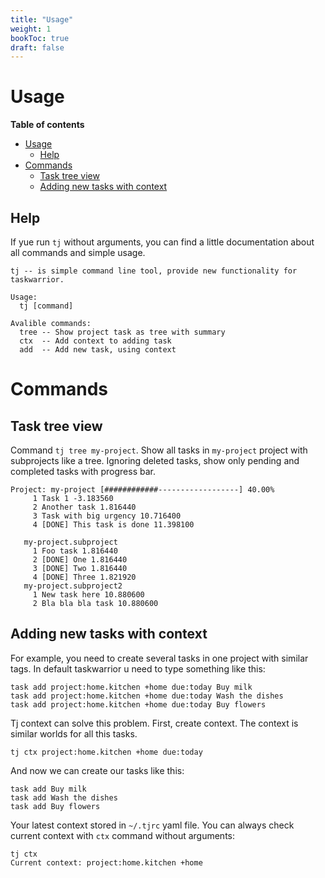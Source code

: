 ```yaml
---
title: "Usage"
weight: 1
bookToc: true
draft: false
---
```

# Usage

**Table of contents**
- [Usage](#usage)
  - [Help](#help)
- [Commands](#commands)
  - [Task tree view](#task-tree-view)
  - [Adding new tasks with context](#adding-new-tasks-with-context)

## Help

If yue run `tj` without arguments, you can find a little documentation about all commands and simple usage.

```console
tj -- is simple command line tool, provide new functionality for taskwarrior.

Usage:
  tj [command]

Avalible commands:
  tree -- Show project task as tree with summary
  ctx  -- Add context to adding task
  add  -- Add new task, using context
```

# Commands
## Task tree view
Command `tj tree my-project`. Show all tasks in `my-project` project with subprojects like a tree.
Ignoring deleted tasks, show only pending and completed tasks with progress bar.

```console
Project: my-project [############------------------] 40.00%
     1 Task 1 -3.183560
     2 Another task 1.816440
     3 Task with big urgency 10.716400
     4 [DONE] This task is done 11.398100

   my-project.subproject
     1 Foo task 1.816440
     2 [DONE] One 1.816440
     3 [DONE] Two 1.816440
     4 [DONE] Three 1.821920
   my-project.subproject2
     1 New task here 10.880600
     2 Bla bla bla task 10.880600
```

## Adding new tasks with context

For example, you need to create several tasks in one project with similar tags. In default taskwarrior u need to type something like this:
```
task add project:home.kitchen +home due:today Buy milk
task add project:home.kitchen +home due:today Wash the dishes
task add project:home.kitchen +home due:today Buy flowers
```

Tj context can solve this problem. First, create context. The context is similar worlds for all this tasks.
```
tj ctx project:home.kitchen +home due:today
```
And now we can create our tasks like this:
```
task add Buy milk
task add Wash the dishes
task add Buy flowers
```

Your latest context stored in `~/.tjrc` yaml file. You can always check current context with `ctx` command without arguments:
```
tj ctx
Current context: project:home.kitchen +home
```